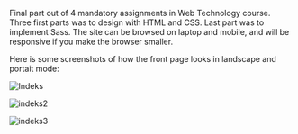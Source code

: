 Final part out of 4 mandatory assignments in Web Technology course. Three first parts was to design with HTML and CSS. Last part was to implement Sass. 
The site can be browsed on laptop and mobile, and will be responsive if you make the browser smaller. 

Here is some screenshots of how the front page looks in landscape and portait mode: 

![Indeks](https://github.com/simenjk/WebTechnologyAssignment/assets/111590832/d05a1ef1-8346-4312-b5f6-679d90e66320)


![indeks2](https://github.com/simenjk/WebTechnologyAssignment/assets/111590832/56bba6c0-d630-4a2f-9062-1268649f9772)


![indeks3](https://github.com/simenjk/WebTechnologyAssignment/assets/111590832/bb637598-c2e3-4d18-908b-8884718d5316)
